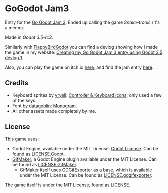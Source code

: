 # GoGodot Jam3

Entry for the [Go Godot Jam 3](https://itch.io/jam/go-godot-jam-3). Ended up calling the game *Snake-tronic* (it's a meme).

Made in *Godot 3.5-rc3*.

Similarly with [FlappyBirdGodot](https://github.com/luevano/flappybird_godot) you can find a devlog showing how I made the game in my website: [Creating my Go Godot Jam 3 entry using Godot 3.5 devlog 1](https://blog.luevano.xyz/g/gogodot_jam3_devlog_1.html).

Also, you can play the game on itch.io [here](https://lorentzeus.itch.io/snake-tronic), and find the jam entry [here](https://itch.io/jam/go-godot-jam-3/rate/1562701).

## Credits

- Keyboard sprites by [vryell](https://vryell.itch.io/): [Controller & Keyboard Icons](https://vryell.itch.io/controller-keyboard-icons); only used a few of the keys.
- Font by [datagoblin](https://datagoblin.itch.io/): [Monogram](https://datagoblin.itch.io/monogram).
- All other assets made completely by me.

## License

This game uses:

- Godot Engine, available under the MIT License: [Godot License](https://godotengine.org/license). Can be found as [LICENSE.Godot](src/docs/LICENSE.Godot).
- [GifMaker](https://github.com/bram-dingelstad/godot-gifmaker), a Godot Engine plugin available under the MIT License. Can be found as [LICENSE.GifMaker](src/docs/LICENSE.GifMaker).
  - GifMaker itself uses [GDGifExporter](https://github.com/jegor377/godot-gdgifexporter) as a base, which is available under the MIT License. Can be found as [LICENSE.gdgifexporter](src/docs/LICENSE.gdgifexporter).


The game itself is under the MIT License, found as [LICENSE](src/docs/LICENSE).

